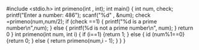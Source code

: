 #include <stdio.h>
int primeno(int , int);
int main()
{
int num, check;
printf("Enter a number: 486");
scanf("%d" , &num);
check =primeno(num,num/2);
if (check ==1)
{
printf("%d is a prime number\n",num);
}
else
{
printf(%d is not a prime number\n", num);
}
return 0
}
int primeno(int num, int i)
{
if (i==1)
{return 1;
}
else
{
id (num%1==0}
{return 0;
}
else
{
return primeno(num,i - 1);
}
}
}
